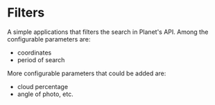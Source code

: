 # Filters
A simple applications that filters the search in Planet's API.
Among the configurable parameters are:
- coordinates
- period of search

More configurable parameters that could be added are:
- cloud percentage
- angle of photo, etc.
